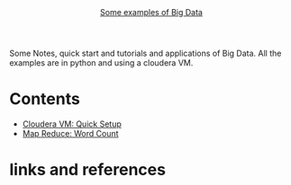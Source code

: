 <script src="https://cdn.mathjax.org/mathjax/latest/MathJax.js?config=TeX-AMS-MML_HTMLorMML" type="text/javascript"></script>

<script type="text/x-mathjax-config">
MathJax.Hub.Config({
  TeX: { equationNumbers: { autoNumber: "AMS" } },
  tex2jax: {inlineMath: [['$','$'], ['\\(','\\)']]}
});
</script>


<head>
<link rel="stylesheet" href="style.css">
<meta charset="utf-8">
    <meta http-equiv="X-UA-Compatible" content="IE=edge">
    <meta name="viewport" content="width=device-width, initial-scale=1">
</head>

<header class="site-header">

  <div class="wrap title-wrap">
    <a class="site-title" href="/">Some examples of Big Data </a>
  </div>

</header>

Some Notes,  quick start and tutorials and applications of Big Data. All the examples are in python and using a cloudera VM.



# Contents
- [Cloudera VM: Quick Setup ](/Uncertainty_Quantification/clouderavm)
- [Map Reduce: Word Count ](/Uncertainty_Quantification/wordcount)


# links and references